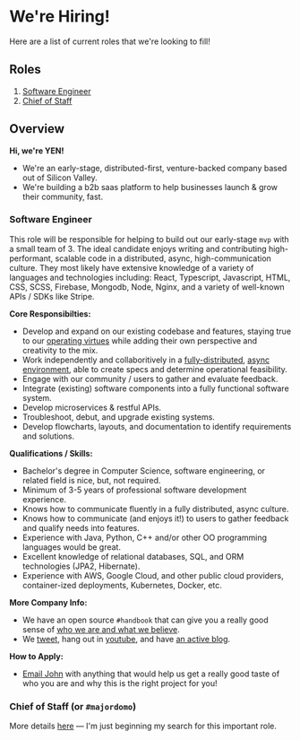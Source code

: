 # We're Hiring!

Here are a list of current roles that we're looking to fill!

## Roles

1. [Software Engineer](https://github.com/yenio/handbook/blob/master/2-job-openings.md#software-engineer)
2. [Chief of Staff](https://github.com/yenio/handbook/blob/master/2-job-openings.md#software-engineer)

## Overview

**Hi, we're YEN!**

- We're an early-stage, distributed-first, venture-backed company based out of Silicon Valley.
- We're building a b2b saas platform to help businesses launch & grow their community, fast.

### Software Engineer

This role will be responsible for helping to build out our early-stage `mvp` with a small team of 3. The ideal candidate enjoys writing and contributing high-performant, scalable code in a distributed, async, high-communication culture. They most likely have extensive knowledge of a variety of languages and technologies including: React, Typescript, Javascript, HTML, CSS, SCSS, Firebase, Mongodb, Node, Nginx, and a variety of well-known APIs / SDKs like Stripe.

**Core Responsibilties:**

- Develop and expand on our existing codebase and features, staying true to our [operating virtues](https://github.com/yenio/handbook#operating-virtues) while adding their own perspective and creativity to the mix.
- Work independently and collaboritively in a [fully-distributed](https://www.indiehackers.com/post/what-we-mean-when-we-say-we-are-a-distributed-first-team-0226d2f999), [async environment](https://github.com/yenio/handbook/blob/master/1-employment.md#distributed-first-async-team-communication), able to create specs and determine operational feasibility.
- Engage with our community / users to gather and evaluate feedback.
- Integrate (existing) software components into a fully functional software system.
- Develop microservices & restful APIs.
- Troubleshoot, debut, and upgrade existing systems.
- Develop flowcharts, layouts, and documentation to identify requirements and solutions.

**Qualifications / Skills:**

- Bachelor's degree in Computer Science, software engineering, or related field is nice, but, not required.
- Minimum of 3-5 years of professional software development experience.
- Knows how to communicate fluently in a fully distributed, async culture.
- Knows how to communicate (and enjoys it!) to users to gather feedback and qualify needs into features.
- Experience with Java, Python, C++ and/or other OO programming languages would be great.
- Excellent knowledge of relational databases, SQL, and ORM technologies (JPA2, Hibernate).
- Experience with AWS, Google Cloud, and other public cloud providers, container-ized deployments, Kubernetes, Docker, etc.

**More Company Info:**

- We have an open source `#handbook` that can give you a really good sense of [who we are and what we believe](https://github.com/yenio/handbook).
- We [tweet](http://twitter.com/yenftw), hang out in [youtube](http://yen.show), and have [an active blog](http://yensquad.com).

**How to Apply:**

- [Email John](mailto:john@yen.io) with anything that would help us get a really good taste of who you are and why this is the right project for you!

### Chief of Staff (or `#majordomo`)

More details [here](https://twitter.com/yenFTW/status/1293192500320931840) — I'm just beginning my search for this important role.
